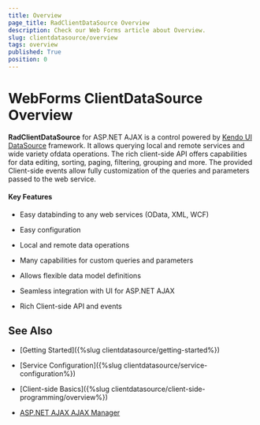 ```yaml
---
title: Overview
page_title: RadClientDataSource Overview
description: Check our Web Forms article about Overview.
slug: clientdatasource/overview
tags: overview
published: True
position: 0
---
```


# WebForms ClientDataSource Overview


**RadClientDataSource** for ASP.NET AJAX is a control powered by [Kendo UI DataSource](https://demos.telerik.com/kendo-ui/datasource/index) framework. It allows querying local and remote services and wide variety ofdata operations. The rich client-side API offers capabilities for data editing, sorting, paging, filtering, grouping and more. The provided Client-side events allow fully customization of the queries and parameters passed to the web service.

#### Key Features

* Easy databinding to any web services (OData, XML, WCF)

* Easy configuration

* Local and remote data operations

* Many capabilities for custom queries and parameters

* Allows flexible data model definitions

* Seamless integration with UI for ASP.NET AJAX

* Rich Client-side API and events

## See Also

 * [Getting Started]({%slug clientdatasource/getting-started%})

 * [Service Configuration]({%slug clientdatasource/service-configuration%})

 * [Client-side Basics]({%slug clientdatasource/client-side-programming/overview%})

 * [ASP.NET AJAX AJAX Manager](https://www.telerik.com/products/aspnet-ajax/ajax.aspx)

  